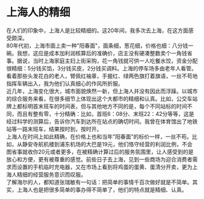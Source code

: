 # 上海人的精细
在人们的印象中，上海人是比较精细的。这20年间，我多次去上海，在这方面感受颇深。  
80年代初，上海市面上卖一种"阳春面"，面条细，葱花细，价格也细：八分钱一碗。我想，这应是成本加利润核算后的准确价，店主没有硬凑整数卖个一角钱省事。据说，当时上海家庭主妇上街采购，花一角钱就可供一人吃餐水饺，资金分配很精细：5分钱买馅，3分钱买皮，2分钱买调料。上海的停车场多由老年人看管。看着那些头发花白的老人，臂佩红袖章，手握红、绿两色旗打着旗语，一丝不苟地指挥车辆出入，我为他们认真细心的作风所折服。  
近几年，上海变化很大，城市面貌焕然一新，但上海人并没有因此而浮躁。以城市的综合服务来看，在很多细节上体现出这个大都市的精细和认真。比如，公交车站牌上都标明首末班车的时间表，但与其他地方不同的是，每个不同站标的时间不同，而且有整有零，十分精确：比如，首班6：08分、末班22：42分等等，这是经过科学的测算后，告诉你汽车到达所在站点的确切时间。我曾在体育馆出了地铁站等一路末班车，结果按时到，按时开。  
上海人在时间上如此精确，在价格上也和当年"阳春面"的标价一样，一丝不苟。比如，从静安寺航机楼到浦东机场的大巴是19元，他们恪守经营的利润比例，不会图省事就收你20元或者更多，在被精确计算过后的服务氛围里，让人感受到的是放心和方便，更有被尊重的感觉。前些日子去上海，见到一些商场为迎合消费者需求而设置的手机临时充电器，又在市场上看到将鸡蛋的蛋黄、蛋清分开卖，更为上海人精细的经营服务意识而叹服。  
了解海尔的人，都知道张瑞敏有一句话：把简单的事情千百次做好就是不简单。其实，上海人也是把很多简单的事办得不简单了，他们的特点就是精细、认真。
  
